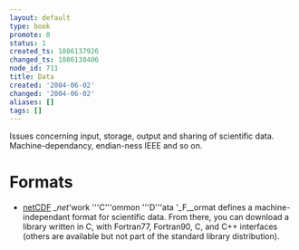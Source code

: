 ```yaml
---
layout: default
type: book
promote: 0
status: 1
created_ts: 1086137926
changed_ts: 1086138406
node_id: 711
title: Data
created: '2004-06-02'
changed: '2004-06-02'
aliases: []
tags: []
---
```

Issues concerning input, storage, output and sharing of scientific data.  Machine-dependancy, endian-ness IEEE and so on.

# Formats
* [netCDF](http://www.unidata.ucar.edu/packages/netcdf/) __net_'work '''C'''ommon '''D'''ata '_F__ormat defines a machine-independant format for scientific data.  From there, you can download a library written in C, with Fortran77, Fortran90, C, and C++ interfaces (others are available but not part of the standard library distribution).
